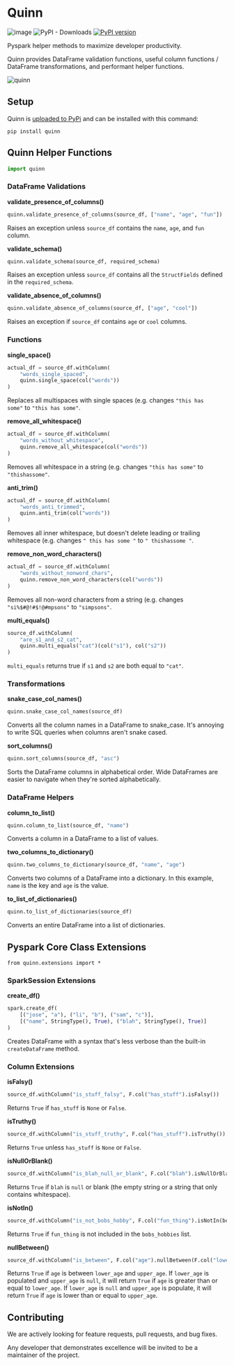 # Quinn

![![image](https://github.com/MrPowers/quinn/workflows/build/badge.svg)](https://github.com/MrPowers/quinn/actions/workflows/ci.yml/badge.svg)
![PyPI - Downloads](https://img.shields.io/pypi/dm/quinn)
[![PyPI version](https://badge.fury.io/py/quinn.svg)](https://badge.fury.io/py/quinn)

Pyspark helper methods to maximize developer productivity.

Quinn provides DataFrame validation functions, useful column functions / DataFrame transformations, and performant helper functions.

![quinn](https://github.com/MrPowers/quinn/blob/master/quinn.png)

## Setup

Quinn is [uploaded to PyPi](https://pypi.org/project/quinn/) and can be installed with this command:

```
pip install quinn
```

## Quinn Helper Functions

```python
import quinn
```

### DataFrame Validations

**validate_presence_of_columns()**

```python
quinn.validate_presence_of_columns(source_df, ["name", "age", "fun"])
```

Raises an exception unless `source_df` contains the `name`, `age`, and `fun` column.

**validate_schema()**

```python
quinn.validate_schema(source_df, required_schema)
```

Raises an exception unless `source_df` contains all the `StructFields` defined in the `required_schema`.

**validate_absence_of_columns()**

```python
quinn.validate_absence_of_columns(source_df, ["age", "cool"])
```

Raises an exception if `source_df` contains `age` or `cool` columns.

### Functions

**single_space()**

```python
actual_df = source_df.withColumn(
    "words_single_spaced",
    quinn.single_space(col("words"))
)
```


Replaces all multispaces with single spaces (e.g. changes `"this has   some"` to `"this has some"`.

**remove_all_whitespace()**

```python
actual_df = source_df.withColumn(
    "words_without_whitespace",
    quinn.remove_all_whitespace(col("words"))
)
```

Removes all whitespace in a string (e.g. changes `"this has some"` to `"thishassome"`.

**anti_trim()**

```python
actual_df = source_df.withColumn(
    "words_anti_trimmed",
    quinn.anti_trim(col("words"))
)
```

Removes all inner whitespace, but doesn't delete leading or trailing whitespace (e.g. changes `" this has some "` to `" thishassome "`.

**remove_non_word_characters()**

```python
actual_df = source_df.withColumn(
    "words_without_nonword_chars",
    quinn.remove_non_word_characters(col("words"))
)
```

Removes all non-word characters from a string (e.g. changes `"si%$#@!#$!@#mpsons"` to `"simpsons"`.

**multi_equals()**

```python
source_df.withColumn(
    "are_s1_and_s2_cat",
    quinn.multi_equals("cat")(col("s1"), col("s2"))
)
```

`multi_equals` returns true if `s1` and `s2` are both equal to `"cat"`.

### Transformations

**snake_case_col_names()**

```python
quinn.snake_case_col_names(source_df)
```

Converts all the column names in a DataFrame to snake_case.  It's annoying to write SQL queries when columns aren't snake cased.

**sort_columns()**

```python
quinn.sort_columns(source_df, "asc")
```

Sorts the DataFrame columns in alphabetical order.  Wide DataFrames are easier to navigate when they're sorted alphabetically.

### DataFrame Helpers

**column_to_list()**

```python
quinn.column_to_list(source_df, "name")
```

Converts a column in a DataFrame to a list of values.

**two_columns_to_dictionary()**

```python
quinn.two_columns_to_dictionary(source_df, "name", "age")
```

Converts two columns of a DataFrame into a dictionary.  In this example, `name` is the key and `age` is the value.

**to_list_of_dictionaries()**

```python
quinn.to_list_of_dictionaries(source_df)
```

Converts an entire DataFrame into a list of dictionaries.

## Pyspark Core Class Extensions

```
from quinn.extensions import *
```

### SparkSession Extensions

**create_df()**

```python
spark.create_df(
    [("jose", "a"), ("li", "b"), ("sam", "c")],
    [("name", StringType(), True), ("blah", StringType(), True)]
)
```

Creates DataFrame with a syntax that's less verbose than the built-in `createDataFrame` method.

### Column Extensions

**isFalsy()**

```python
source_df.withColumn("is_stuff_falsy", F.col("has_stuff").isFalsy())
```

Returns `True` if `has_stuff` is `None` or `False`.

**isTruthy()**

```python
source_df.withColumn("is_stuff_truthy", F.col("has_stuff").isTruthy())
```

Returns `True` unless `has_stuff` is `None` or `False`.

**isNullOrBlank()**

```python
source_df.withColumn("is_blah_null_or_blank", F.col("blah").isNullOrBlank())
```

Returns `True` if `blah` is `null` or blank (the empty string or a string that only contains whitespace).

**isNotIn()**

```python
source_df.withColumn("is_not_bobs_hobby", F.col("fun_thing").isNotIn(bobs_hobbies))
```

Returns `True` if `fun_thing` is not included in the `bobs_hobbies` list.

**nullBetween()**

```python
source_df.withColumn("is_between", F.col("age").nullBetween(F.col("lower_age"), F.col("upper_age")))
```

Returns `True` if `age` is between `lower_age` and `upper_age`.  If `lower_age` is populated and `upper_age` is `null`, it will return `True` if `age` is greater than or equal to `lower_age`.  If `lower_age` is `null` and `upper_age` is populate, it will return `True` if `age` is lower than or equal to `upper_age`.

## Contributing

We are actively looking for feature requests, pull requests, and bug fixes.

Any developer that demonstrates excellence will be invited to be a maintainer of the project.
